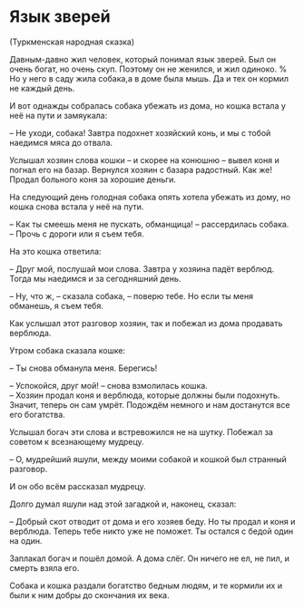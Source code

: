# Язык зверей
(Туркменская народная сказка)

Давным-давно жил человек, который понимал язык зверей.
Был он очень богат, но очень скуп.
Поэтому он не женился, и жил одиноко.
% Но у него в саду жила собака,а в доме была мышь.
Да и тех он кормил не каждый день.

И вот однажды собралась собака убежать из дома, но кошка встала у неё на пути и замяукала:

– Не уходи, собака!
Завтра подохнет хозяйский конь, и мы с тобой наедимся мяса до отвала.

Услышал хозяин слова кошки – и скорее на конюшню – вывел коня и погнал его на базар.
Вернулся хозяин с базара радостный.
Как же!
Продал больного коня за хорошие деньги.

На следующий день голодная собака опять хотела убежать из дому, но кошка снова встала у неё на пути.

– Как ты смеешь меня не пускать, обманщица! – рассердилась собака.  
– Прочь с дороги или я съем тебя.

На это кошка ответила:

– Друг мой, послушай мои слова.
Завтра у хозяина падёт верблюд.
Тогда мы наедимся и за сегодняшний день.

– Ну, что ж, – сказала собака, – поверю тебе.
Но если ты меня обманешь, я съем тебя.

Как услышал этот разговор хозяин, так и побежал из дома продавать верблюда.

Утром собака сказала кошке:

– Ты снова обманула меня.
Берегись!

– Успокойся, друг мой! – снова взмолилась кошка.  
– Хозяин продал коня и верблюда, которые должны были подохнуть.
Значит, теперь он сам умрёт.
Подождём немного и нам достанутся все его богатства.

Услышал богач эти слова и встревожился не на шутку.
Побежал за советом к всезнающему мудрецу.

– О, мудрейший яшули, между моими собакой и кошкой был странный разговор.

И он обо всём рассказал мудрецу.

Долго думал яшули над этой загадкой и, наконец, сказал:

– Добрый скот отводит от дома и его хозяев беду.
Но ты продал и коня и верблюда.
Теперь тебе никто уже не поможет.
Ты остался с бедой один на один.

Заплакал богач и пошёл домой.
А дома слёг.
Он ничего не ел, не пил, и смерть взяла его.

Собака и кошка раздали богатство бедным людям, и те кормили их и были к ним добры до скончания их века.
